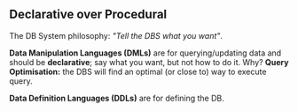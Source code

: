 ## Declarative over Procedural
The DB System philosophy: *"Tell the DBS what you want"*.

**Data Manipulation Languages (DMLs)** are for querying/updating data and should be **declarative**; say what you want, but not how to do it. 
Why? **Query Optimisation:** the DBS will find an optimal (or close to) way to execute query. 

**Data Definition Languages (DDLs)** are for defining the DB. 

## 